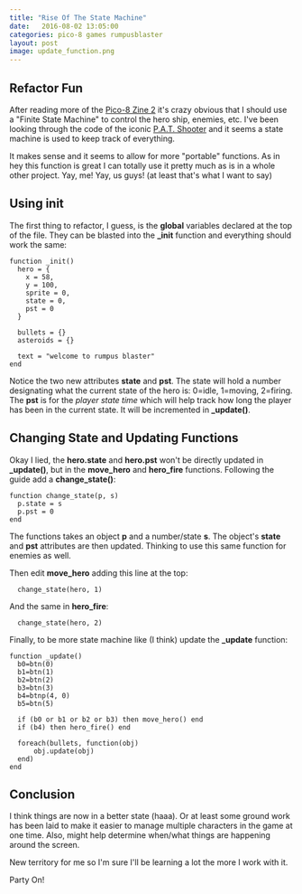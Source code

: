```yaml
---
title: "Rise Of The State Machine"
date:   2016-08-02 13:05:00
categories: pico-8 games rumpusblaster
layout: post
image: update_function.png
---
```


## Refactor Fun

After reading more of the [Pico-8 Zine 2](https://sectordub.itch.io/pico-8-fanzine-2) it's crazy obvious that I should use a "Finite State Machine" to control the hero ship, enemies, etc.  I've been looking through the code of the iconic [P.A.T. Shooter](http://www.lexaloffle.com/bbs/?tid=1867) and it seems a state machine is used to keep track of everything.

It makes sense and it seems to allow for more "portable" functions.  As in hey this function is great I can totally use it pretty much as is in a whole other project.  Yay, me! Yay, us guys!  (at least that's what I want to say)

<!--more-->

## Using init

The first thing to refactor, I guess, is the **global** variables declared at the top of the file.  They can be blasted into the **_init** function and everything should work the same:

```
function _init()
  hero = {
    x = 58,
    y = 100,
    sprite = 0,
    state = 0,
    pst = 0
  }

  bullets = {}
  asteroids = {}

  text = "welcome to rumpus blaster"
end
```

Notice the two new attributes **state** and **pst**.  The state will hold a number designating what the current state of the hero is: 0=idle, 1=moving, 2=firing.  The **pst** is for the *player state time* which will help track how long the player has been in the current state.  It will be incremented in **_update()**.

## Changing State and Updating Functions

Okay I lied, the **hero.state** and **hero.pst** won't be directly updated in **_update()**, but in the **move_hero** and **hero_fire** functions.  Following the guide add a **change_state()**:

```
function change_state(p, s)
  p.state = s
  p.pst = 0
end
```

The functions takes an object **p** and a number/state **s**.  The object's **state** and **pst** attributes are then updated.  Thinking to use this same function for enemies as well.

Then edit **move_hero** adding this line at the top:

```
  change_state(hero, 1)
```

And the same in **hero_fire**:

```
  change_state(hero, 2)
```

Finally, to be more state machine like (I think) update the **_update** function:

```
function _update()
  b0=btn(0)
  b1=btn(1)
  b2=btn(2)
  b3=btn(3)
  b4=btnp(4, 0)
  b5=btn(5)

  if (b0 or b1 or b2 or b3) then move_hero() end
  if (b4) then hero_fire() end

  foreach(bullets, function(obj)
      obj.update(obj)
  end)
end
```

## Conclusion

I think things are now in a better state (haaa).  Or at least some ground work has been laid to make it easier to manage multiple characters in the game at one time.  Also, might help determine when/what things are happening around the screen.

New territory for me so I'm sure I'll be learning a lot the more I work with it.

Party On!
